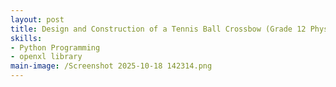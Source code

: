 ```yaml
---
layout: post
title: Design and Construction of a Tennis Ball Crossbow (Grade 12 Physics Project)
skills: 
- Python Programming
- openxl library
main-image: /Screenshot 2025-10-18 142314.png 
---
```


